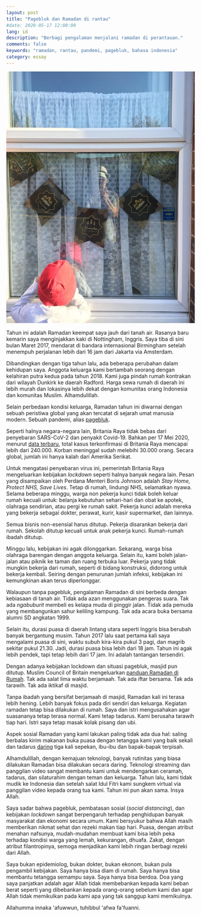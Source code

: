 ```yaml
---
layout: post
title: "Pagebluk dan Ramadan di rantau"
#date: 2020-05-17 12:00:00
lang: id
description: "Berbagi pengalaman menjalani ramadan di perantauan."
comments: false
keywords: "ramadan, rantau, pandemi, pagebluk, bahasa indonesia"
category: essay
---
```


![Ramadan](/assets/images/ramadan.jpeg)

Tahun ini adalah Ramadan keempat saya jauh dari tanah air. Rasanya baru kemarin saya menginjakkan kaki di Nottingham, Inggris. Saya tiba di sini bulan Maret 2017, mendarat di bandara internasional Birmingham setelah menempuh perjalanan lebih dari 16 jam dari Jakarta via Amsterdam.

Dibandingkan dengan tiga tahun lalu, ada beberapa perubahan dalam kehidupan saya. Anggota keluarga kami bertambah seorang dengan kelahiran putra kedua pada tahun 2018. Kami juga pindah rumah kontrakan dari wilayah Dunkirk ke daerah Radford. Harga sewa rumah di daerah ini lebih murah dan lokasinya lebih dekat dengan komunitas orang Indonesia dan komunitas Muslim. Alhamdulillah.

Selain perbedaan kondisi keluarga, Ramadan tahun ini diwarnai dengan sebuah peristiwa global yang akan tercatat di sejarah umat manusia modern. Sebuah pandemi, alias [pagebluk](https://kbbi.web.id/pagebluk). 

Seperti halnya negara-negara lain, Britania Raya tidak bebas dari penyebaran SARS-CoV-2 dan penyakit Covid-19. Bahkan per 17 Mei 2020, menurut [data terbaru](https://ourworldindata.org/coronavirus-uk?country=GBR), total kasus terkonfirmasi di Britania Raya mencapai lebih dari 240.000. Korban meninggal sudah melebihi 30.000 orang. Secara global, jumlah ini hanya kalah dari Amerika Serikat. 

Untuk mengatasi penyebaran virus ini, pemerintah Britania Raya mengeluarkan kebijakan _lockdown_ seperti halnya banyak negara lain. Pesan yang disampaikan oleh Perdana Menteri Boris Johnson adalah _Stay Home, Protect NHS, Save Lives_. Tetap di rumah, lindungi NHS, selamatkan nyawa. Selama beberapa minggu, warga non pekerja kunci tidak boleh keluar rumah kecuali untuk: belanja kebutuhan sehari-hari dan obat ke apotek, olahraga sendirian, atau pergi ke rumah sakit. Pekerja kunci adalah mereka yang bekerja sebagai dokter, perawat, kurir, kasir supermarket, dan lainnya.

Semua bisnis non-esensial harus ditutup. Pekerja disarankan bekerja dari rumah. Sekolah ditutup kecuali untuk anak pekerja kunci. Rumah-rumah ibadah ditutup.

Minggu lalu, kebijakan ini agak dilonggarkan. Sekarang, warga bisa olahraga barengan dengan anggota keluarga. Selain itu, kami boleh jalan-jalan atau piknik ke taman dan ruang terbuka luar. Pekerja yang tidak mungkin bekerja dari rumah, seperti di bidang konstruksi, didorong untuk bekerja kembali. Seiring dengan penurunan jumlah infeksi, kebijakan ini kemungkinan akan terus diperlonggar.

Walaupun tanpa pagebluk, pengalaman Ramadan di sini berbeda dengan kebiasaan di tanah air. Tidak ada azan menggunakan pengeras suara. Tak ada _ngabuburit_ membeli es kelapa muda di pinggir jalan. Tidak ada pemuda yang membangunkan sahur keliling kampung. Tak ada acara buka bersama alumni SD angkatan 1999.

Selain itu, durasi puasa di daerah lintang utara seperti Inggris bisa berubah banyak bergantung musim. Tahun 2017 lalu saat pertama kali saya mengalami puasa di sini, waktu subuh kira-kira pukul 3 pagi, dan magrib sekitar pukul 21.30. Jadi, durasi puasa bisa lebih dari 18 jam. Tahun ini agak lebih pendek, tapi tetap lebih dari 17 jam. Ini adalah tantangan tersendiri.

Dengan adanya kebijakan lockdown dan situasi pagebluk, masjid pun ditutup. Muslim Council of Britain mengeluarkan [panduan Ramadan di Rumah](https://mcb.org.uk/general/ramadan2020_guidance/). Tak ada salat lima waktu berjamaah. Tak ada iftar bersama. Tak ada tarawih. Tak ada iktikaf di masjid.

Tanpa ibadah yang bersifat berjamaah di masjid, Ramadan kali ini terasa lebih hening. Lebih banyak fokus pada diri sendiri dan keluarga. Kegiatan ramadan tetap bisa dilakukan di rumah. Saya dan istri mengusahakan agar suasananya tetap terasa normal. Kami tetap tadarus. Kami berusaha tarawih tiap hari. Istri saya tetap masak kolak pisang dan ubi.

Aspek sosial Ramadan yang kami lakukan paling tidak ada dua hal: saling berbalas kirim makanan buka puasa dengan tetangga kami yang baik sekali dan tadarus [daring](https://kbbi.web.id/daring) tiga kali sepekan, ibu-ibu dan bapak-bapak terpisah.

Alhamdulillah, dengan kemajuan teknologi, banyak rutinitas yang biasa dilakukan Ramadan bisa dilakukan secara daring. Teknologi streaming dan panggilan video sangat membantu kami untuk mendengarkan ceramah, tadarus, dan silaturahim dengan teman dan keluarga. Tahun lalu, kami tidak mudik ke Indonesia dan setelah salat Idul Fitri kami sungkem virtual via panggilan video kepada orang tua kami. Tahun ini pun akan sama. Insya Allah.

Saya sadar bahwa pagebluk, pembatasan sosial (_social distancing_), dan kebijakan _lockdown_ sangat berpengaruh terhadap penghidupan banyak masyarakat dan ekonomi secara umum. Kami bersyukur bahwa Allah masih memberikan nikmat sehat dan rezeki makan tiap hari. Puasa, dengan atribut menahan nafsunya, mudah-mudahan membuat kami bisa lebih peka terhadap kondisi warga yang lemah, kekurangan, dhuafa. Zakat, dengan atribut filantropinya, semoga menjadikan kami lebih ringan berbagi rezeki dari Allah. 

Saya bukan epidemiolog, bukan dokter, bukan ekonom, bukan pula pengambil kebijakan. Saya hanya bisa diam di rumah. Saya hanya bisa membantu tetangga semampu saya. Saya hanya bisa berdoa. Doa yang saya panjatkan adalah agar Allah tidak membebankan kepada kami beban berat seperti yang dibebankan kepada orang-orang sebelum kami dan agar Allah tidak memikulkan pada kami apa yang tak sanggup kami memikulnya.

Allahumma innaka 'afuwwun, tuhibbul 'afwa fa'fuanni.

